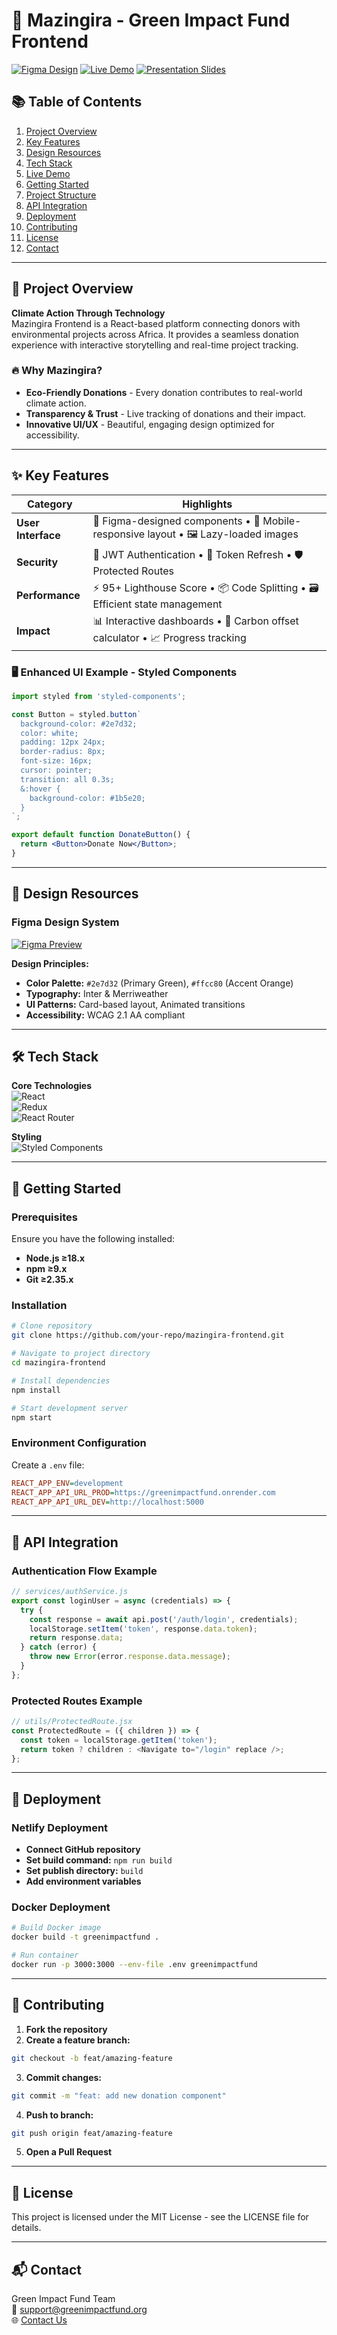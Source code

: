# 🌿 Mazingira - Green Impact Fund Frontend

[![Figma Design](https://img.shields.io/badge/Figma-Design%20System-2e7d32?style=for-the-badge&logo=figma)](https://www.figma.com/design/coFE85JgKpihGbS2LP5i6j/Green-Impact-Fund?node-id=1-7&t=EIWTxsbao7VJRVv3-1)
[![Live Demo](https://img.shields.io/badge/🚀_Live_Demo-GreenImpactFund-2e7d32?style=for-the-badge)](https://greenimpactfund.netlify.app/)
[![Presentation Slides](https://img.shields.io/badge/📊_Presentation-Slides-2e7d32?style=for-the-badge)](https://1drv.ms/b/c/0218897d71a98f7a/EWeTl_ALf3BEkcJGg_COxFcBSf1NJUbBxkQtGZ1RV-Po2Q)


## 📚 Table of Contents
1. [Project Overview](#-project-overview)
2. [Key Features](#-key-features)
3. [Design Resources](#-design-resources)
4. [Tech Stack](#-tech-stack)
5. [Live Demo](#-live-demo)
6. [Getting Started](#-getting-started)
7. [Project Structure](#-project-structure)
8. [API Integration](#-api-integration)
9. [Deployment](#-deployment)
10. [Contributing](#-contributing)
11. [License](#-license)
12. [Contact](#-contact)

---

## 🎯 Project Overview
**Climate Action Through Technology**  
Mazingira Frontend is a React-based platform connecting donors with environmental projects across Africa. It provides a seamless donation experience with interactive storytelling and real-time project tracking.

### 🔥 Why Mazingira?
- **Eco-Friendly Donations** - Every donation contributes to real-world climate action.
- **Transparency & Trust** - Live tracking of donations and their impact.
- **Innovative UI/UX** - Beautiful, engaging design optimized for accessibility.

---

## ✨ Key Features

| Category        | Highlights                                                                 |
|-----------------|----------------------------------------------------------------------------|
| **User Interface** | 🎨 Figma-designed components • 📱 Mobile-responsive layout • 🖼️ Lazy-loaded images |
| **Security**    | 🔐 JWT Authentication • 🔄 Token Refresh • 🛡️ Protected Routes             |
| **Performance** | ⚡ 95+ Lighthouse Score • 📦 Code Splitting • 🗃️ Efficient state management |
| **Impact**      | 📊 Interactive dashboards • 🌳 Carbon offset calculator • 📈 Progress tracking |

### 🖥️ Enhanced UI Example - Styled Components
```jsx
import styled from 'styled-components';

const Button = styled.button`
  background-color: #2e7d32;
  color: white;
  padding: 12px 24px;
  border-radius: 8px;
  font-size: 16px;
  cursor: pointer;
  transition: all 0.3s;
  &:hover {
    background-color: #1b5e20;
  }
`;

export default function DonateButton() {
  return <Button>Donate Now</Button>;
}
```

---

## 🎨 Design Resources

### Figma Design System
[![Figma Preview](https://via.placeholder.com/800x400.png?text=Figma+Design+System)](https://www.figma.com/design/coFE85JgKpihGbS2LP5i6j/Green-Impact-Fund?node-id=1-7&t=EIWTxsbao7VJRVv3-1)

**Design Principles:**
- **Color Palette:** `#2e7d32` (Primary Green), `#ffcc80` (Accent Orange)
- **Typography:** Inter & Merriweather
- **UI Patterns:** Card-based layout, Animated transitions
- **Accessibility:** WCAG 2.1 AA compliant

---

## 🛠 Tech Stack

**Core Technologies**  
![React](https://img.shields.io/badge/React-18-61DAFB?logo=react)  
![Redux](https://img.shields.io/badge/Redux_Toolkit-1.9.5-764ABC?logo=redux)  
![React Router](https://img.shields.io/badge/React_Router-6.14.2-CA4245?logo=react-router)

**Styling**  
![Styled Components](https://img.shields.io/badge/Styled_Components-6.0.8-DB7093?logo=styled-components)

---

## 🚀 Getting Started

### Prerequisites
Ensure you have the following installed:
- **Node.js ≥18.x**
- **npm ≥9.x**
- **Git ≥2.35.x**

### Installation
```bash
# Clone repository
git clone https://github.com/your-repo/mazingira-frontend.git

# Navigate to project directory
cd mazingira-frontend

# Install dependencies
npm install

# Start development server
npm start
```

### Environment Configuration
Create a `.env` file:
```ini
REACT_APP_ENV=development
REACT_APP_API_URL_PROD=https://greenimpactfund.onrender.com
REACT_APP_API_URL_DEV=http://localhost:5000
```

---

## 🔗 API Integration

### Authentication Flow Example
```javascript
// services/authService.js
export const loginUser = async (credentials) => {
  try {
    const response = await api.post('/auth/login', credentials);
    localStorage.setItem('token', response.data.token);
    return response.data;
  } catch (error) {
    throw new Error(error.response.data.message);
  }
};
```

### Protected Routes Example
```javascript
// utils/ProtectedRoute.jsx
const ProtectedRoute = ({ children }) => {
  const token = localStorage.getItem('token');
  return token ? children : <Navigate to="/login" replace />;
};
```

---

## 🚀 Deployment

### Netlify Deployment
- **Connect GitHub repository**
- **Set build command:** `npm run build`
- **Set publish directory:** `build`
- **Add environment variables**

### Docker Deployment
```bash
# Build Docker image
docker build -t greenimpactfund .

# Run container
docker run -p 3000:3000 --env-file .env greenimpactfund
```

---

## 🤝 Contributing

1. **Fork the repository**
2. **Create a feature branch:**
```bash
git checkout -b feat/amazing-feature
```
3. **Commit changes:**
```bash
git commit -m "feat: add new donation component"
```
4. **Push to branch:**
```bash
git push origin feat/amazing-feature
```
5. **Open a Pull Request**

---

## 📜 License
This project is licensed under the MIT License - see the LICENSE file for details.

---

## 📬 Contact
Green Impact Fund Team  
📧 support@greenimpactfund.org  
🌐 [Contact Us](https://greenimpactfund.netlify.app/contact)

